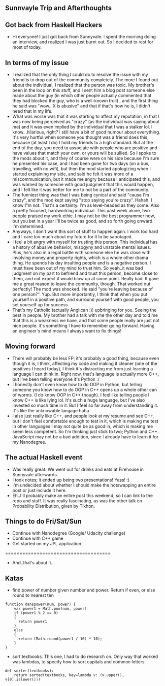 ## Sunnvayle Trip and Afterthoughts

## Got back from Haskell Hackers

- Hi everyone! I just got back from Sunnyvale. 
  I spent the morning doing an interview, and realized I was just burnt out.
  So I decided to rest for most of today.
  
## In terms of my issue

- I realized that the only thing I could do to resolve the issue with my friend is
  to drop out of the community completely. The more I found out about the individual,
  I realized that the person was toxic. My brother's been in the loop on this stuff,
  and I sent him a blog post someone else made about the guy
  (in which other people actually commented that they had blocked the guy, who is a well-known troll)
  , and the first thing he said
  was "wow...X is abusive" and that if that's how he is, I didn't need that in my life. 
- What was worse was that it was starting to affect my reputation, in that I was 
  now being perceived as "crazy" (as the individual was saying about me) and it was even implied by the individual that 
  I was a stalker lol. I know...hilarious, right? I still have a bit of good humour about everything.
  It's very hurtful when someone you thought was a friend does this, because (at least I do)
  I hold my friends to a high standard. But at the end of the day, you need to associate
  with people who are positive and have values that match your own, or yours will be sullied.
  So I spoke to the mods about it,
  and they of course were on his side because I'm sure he presented his case,
  and I had been gone for two days (on a bus, travelling, with no wifi), but 
  then the mod started apologizing when I started explaining my side, and said he 
  felt it was more of a miscommunication, but it made me angry because I anticipated this,
  and was warned by someone with good judgment that this would happen,
  and I felt like it was better for me to not be a part of the community.
- The funniest thing was that I was being cynical and said "cause I'm crazy", and the mod kept saying
  "stop saying you're crazy". Hahah. I know I"m not. That's a certainty. I'm as level-headed as they come.
  Also a pretty focused, hardworking individual. This past week alone, two people praised my work ethic. 
  I may not be the best programmer now, but you bet in a year I'll be twice as good, and so forth going onward.
  I'm determined.
- Anyways, I don't want this sort of stuff to happen again. I work too hard and I care too much
  about my future for it to be sabotaged.
- I feel a bit angry with myself for trusting this person. This individual has a history
  of abusive behavior, misogyny and unstable mental issues. Plus, he's also in a legal
  battle with someone else he was close with involving money and property rights, which is a whole other drama thing. 
  He spends his day insulting people and is a negative person. I must have been out of my 
  mind to trust him.
  So yeah..it was bad judgment on my part to befriend and trust this person, become close
  to them, and not expect it would blow up at some point. Really bad. 
  It gave me a great reason to leave the community, though. That worked out perfectly!
  The mod was shocked. He said "you're leaving because of one person?". Yup. But more 
  importantly, I think that when you put yourself in a positive path, and surround yourself
  with good people, you set yourself up for success. 
- That's my Catholic (actually Anglican :)) upbringing for you. Seeing the best in people.
  My brother had a talk with me the other day and told me that this is a weakness we have, 
  and that some people really are just not nice people. It's something I have to remember
  going forward. Having an engineer's mind means I always want to fix things!

## Moving forward

- There will probably be less FP; it's probably a good thing, because even though it is,
  I think, affecting my code and making it cleaner (one of the positives I heard today),
  I think it's distracting me from just learning a language I can think in.
  Right now, that's language is actually more C++, but I've been telling everyone it's Python :/
- I honestly don't even know how to do OOP in Python, but telling someone you know how to do 
  OOP in C++ opens up a whole other can of worms. (I do know OOP in C++ though).
  I feel like telling people I know C++ is like lying lol. It's such a huge language, but
  I've also invested *so* much time in it. But I feel so far away from understanding it. 
  It's like the unknowable langage haha.
- I also just really like C++, and people look at my resume and see C++, but I don't feel
  comfortable enough to test in it, which is making me test in other languages I may not
  quite be as good in, which is making me seem less competent. So I'm thinking just stick
  to two; Python and C++. JavaScript may not be a bad addition, since I already have to 
  learn it for my Nanodegree.
  
## The actual Haskell event

- Was really great. We went out for drinks and eats at Firehouse in Sunnyvale afterwards. 
- I took notes; it ended up being two presentations! Yass! :)
- I'm undecided about whether I should make the hotswapping an entire post or just include it here.
- Eh..I'll probably make an entire post this weekend, so I can link to the repo and stuff. 
  It was really fascinating, as was the other talk on Probability Distribution, given by Tikhon. 

## Things to do Fri/Sat/Sun

- Continue with Nanodegree (Google/ Udacity challenge)
- Continue with C++ game
- Get started on my JPL application

=====================================
- And..that's about it...

## Katas

- find power of number given number and power. 
  Return if even, or else round to nearest ten
  
```
function danspower(num, power) {
    var power1 = Math.pow(num, power)
    if (power1 % 2 == 0)
    {
      return power1
    }
    else
    {
      return (Math.round(power1 / 10) * 10);
    }
}
```
- sort textbooks. This one, I had to do research on.
  Only way that worked was lambdas, to specify how to sort
  capitals and common letters
  
```
def sorter(textbooks):
    return sorted(textbooks, key=lambda v: (v.upper(), v[0].islower()))
```

